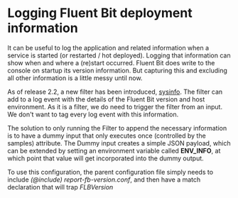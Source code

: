 # Logging Fluent Bit deployment information

It can be useful to log the application and related information when a service is started (or restarted / hot deployed). Logging that information can show when and where a (re)start occurred. Fluent Bit does write to the console on startup its version information. But capturing this and excluding all other information is a little messy until now.

As of release 2.2, a new filter has been introduced, [sysinfo](https://docs.fluentbit.io/manual/pipeline/filters/sysinfo). The filter can add to a log event with the details of the Fluent Bit version and host environment.  As it is a filter, we do need to trigger the filter from an input.  We don't want to tag every log event with this information.

The solution to only running the Filter to append the necessary information is to have a dummy input that only executes once (controlled by the samples) attribute. The Dummy input creates a simple JSON payload, which can be extended by setting an environment variable called __ENV_INFO__, at which point that value will get incorporated into the dummy output.

To use this configuration, the parent configuration file simply needs to include *(@include) report-fb-version.conf*, and then have a match declaration that will trap *FLBVersion* 
